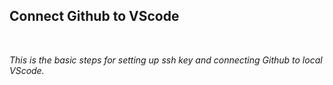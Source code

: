 ## **Connect Github to VScode**
<br>

*This is the basic steps for setting up ssh key and connecting Github to local VScode.*
<br>

###